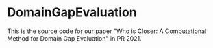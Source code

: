 # DomainGapEvaluation

This is the source code for our paper "Who is Closer: A Computational Method for Domain Gap Evaluation" in PR 2021. 
